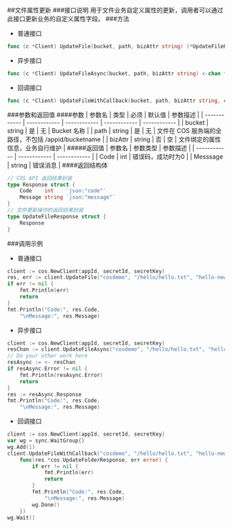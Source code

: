 ##文件属性更新
###接口说明
用于文件业务自定义属性的更新，调用者可以通过此接口更新业务的自定义属性字段。
###方法
- 普通接口

```go
func (c *Client) UpdateFile(bucket, path, bizAttr string) (*UpdateFileResponse, error)
```

- 异步接口

```go
func (c *Client) UpdateFileAsync(bucket, path, bizAttr string) <-chan *UpdateFileAsyncResponse 
```

- 回调接口

```go
func (c *Client) UpdateFileWithCallback(bucket, path, bizAttr string, callback func(*UpdateFileResponse, error))
```

###参数和返回值
####参数
| 参数名  | 类型  | 必须  | 默认值  | 参数描述  |
| ------------ | ------------ | ------------ | ------------ | ------------ |
| bucket  | string  | 是  | 无  | Bucket 名称  |
| path  | string  | 是  | 无  | 文件在 COS 服务端的全路径，不包括 /appid/bucketname  |
| bizAttr  | string  | 否  | 空  | 文件绑定的属性信息，业务自行维护  |
#####返回值
| 参数名  | 参数类型  | 参数描述  |
| ------------ | ------------ | ------------ |
| Code  | int  | 错误码，成功时为0   |
| Messsage  | string  | 错误消息  |
####返回结构体

```go
// COS API 返回结果封装
type Response struct {
	Code    int    `json:"code"`
	Message string `json:"message"`
}
// 文件更新操作的返回结果封装
type UpdateFileResponse struct {
	Response
}
```

###调用示例
- 普通接口

```go
client := cos.NewClient(appId, secretId, secretKey)
res, err := client.UpdateFile("cosdemo", "/hello/hello.txt", "hello-new-attr")
if err != nil {
    fmt.Println(err)
    return
}
fmt.Println("Code:", res.Code,
    "\nMessage:", res.Message)
```

- 异步接口

```go
client := cos.NewClient(appId, secretId, secretKey)
resChan := client.UpdateFileAsync("cosdemo", "/hello/hello.txt", "hello-new-attr")
// Do your other work here
resAsync := <- resChan
if resAsync.Error != nil {
    fmt.Println(resAsync.Error)
    return
}
res := resAsync.Response
fmt.Println("Code:", res.Code,
    "\nMessage:", res.Message)
```

- 回调接口

```go
client := cos.NewClient(appId, secretId, secretKey)
var wg = sync.WaitGroup{}
wg.Add(1)
client.UpdateFileWithCallback("cosdemo", "/hello/hello.txt", "hello-new-attr",
    func(res *cos.UpdateFolderResponse, err error) {
        if err != nil {
            fmt.Println(err)
            return
        }
        fmt.Println("Code:", res.Code,
            "\nMessage:", res.Message)
        wg.Done()
    })
wg.Wait()
```
